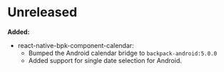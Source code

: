 # Unreleased

**Added:**

- react-native-bpk-component-calendar:
  - Bumped the Android calendar bridge to `backpack-android:5.0.0`
  - Added support for single date selection for Android.